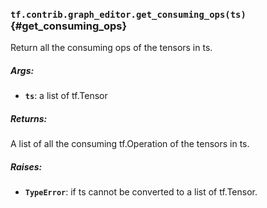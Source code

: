 ### `tf.contrib.graph_editor.get_consuming_ops(ts)` {#get_consuming_ops}

Return all the consuming ops of the tensors in ts.

##### Args:


*  <b>`ts`</b>: a list of tf.Tensor

##### Returns:

  A list of all the consuming tf.Operation of the tensors in ts.

##### Raises:


*  <b>`TypeError`</b>: if ts cannot be converted to a list of tf.Tensor.


